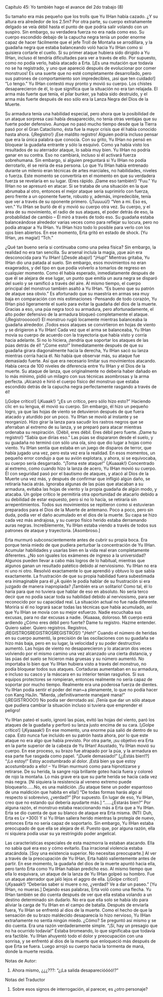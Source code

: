 

Capítulo 45: Yo también hago el avance del 2do trabajo (8)


Su tamaño era más pequeño que los trolls que Yu IlHan había cazado. ¿Y su altura era alrededor de los 2.5m? Por otra parte, su cuerpo extrañamente delgado se veía débil hasta el punto de que podría salir volando con un suspiro.
Sin embargo, su verdadera fuerza no era nada como eso.
Su cuerpo escondido debajo de la capucha negra tenía un poder enorme capaz de hacer fácilmente que el jefe Troll de Montaña se arrodillara, y la guadaña negra que estaba balanceando voló hacia Yu IlHan como si quisiera cortarle el cuello.
Si su primer ataque hubiera sido dirigido a Yu IlHan, incluso él tendría dificultades para ver a través de ello. Por supuesto, como no podía verlo, había atacado a Erta.
[¡Es una mutación que todavía no se ha registrado, y uno que apareció después de evolucionar por comer monstruos! Es una suerte que no esté completamente desarrollado, pero sus patrones de comportamiento son impredecibles, ¡así que ten cuidado!]
“Lo tengo.”
Yu IlHan contestó muy pronto y movió su cuerpo. Los chistes desaparecieron de él, lo que significa que la situación no era tan relajada.
El arma más fuerte que tenía, el pilar bunker, ya había sido destruido, y el arma más fuerte después de eso sólo era la Lanza Negra del Dios de la Muerte.
 
Su armadura tenía una habilidad especial, pero ahora que la posibilidad de un ataque sorpresa casi había desaparecido, no tenía otras ventajas que su fuerte poder defensivo. Aunque no pasó mucho tiempo desde que la Tierra pasó por el Gran Cataclismo, ésta fue la mayor crisis que él había conocido hasta ahora.
{¡Registro!}
¡Ese maldito registro! Alguien podría incluso pensar que era la única palabra que conocía. Con su grito, Yu IlHan no pensó en bloquear la guadaña entrante y sólo la esquivó.
Como ya había visto los resultados de su aterrador ataque, lo sabía muy bien. Yu IlHan no podría ganar en su contra. Eso no cambiará, incluso si él activará fuerza sobrehumana.
Sin embargo, si alguien preguntará si Yu IlHan no podía derrotarlo, él se reiría de esa persona. Lo que Yu IlHan había entrenado durante un milenio eran técnicas de artes marciales, no habilidades, niveles o fuerza.
Este momento se convertiría en el momento en que su verdadera fuerza se revelaría en su lugar.
{Eres rápido. ¡Dame eso también!} “Fuu.”
Yu IlHan no se apresuró en atacar. Si se trataba de una situación en la que abrumaba al otro, entonces el mejor ataque sería suprimirlo con fuerza, pero frente a un oponente fuerte, robusto y, además, impredecible, tenía que ver a través de su oponente primero.
{¡Tuuuuú!}
“Ven a mi. Eso es, ven.”
Yu IlHan se burló de él y movió su cuerpo otra vez. Su cuerpo, y el área de su movimiento, el radio de sus ataques, el poder detrás de eso, la probabilidad de cambio – Él miró a través de todo eso.
Su guadaña estaba balanceándose alrededor varias veces como para reflejar su locura, pero no podía atrapar a Yu IlHan. Yu IlHan hizo todo lo posible para verlo con los ojos bien abiertos.
En ese momento, Erta gritó en estado de shock. [Yu IlHan, ¡es magia!]
“Tch.”
 
¿Qué tan bueno sería si continuaba como una pelea física? Sin embargo, la realidad no era tan sencilla. Su arsenal incluía la magia, ¡que aún era desconocida para Yu IlHan!
[¡Desde abajo!] “¡Hup!”
Mientras gritaba, Yu IlHan dio una patada al suelo. Sin embargo, esos movimientos no eran exagerados, y del tipo en que podía volverlo a tomarlos de regreso en cualquier momento.
Como él había esperado, inmediatamente después de que él se alejara de ese lugar, un punto que emitía un aura negra se disparó del suelo y se ramificó a través del aire. Al mismo tiempo, el cuerpo principal del monstruo también asaltó a Yu IlHan.
“Es bueno que su patrón de ataque sea obvio.”
Es afortunado que su maestría en armas sea muy baja en comparación con mis estimaciones -Pensando de todo corazón, Yu IlHan pisó ligeramente el suelo para evitar la guadaña del dios de la muerte.
Gracias a eso, una púa negra tocó su armadura, pero afortunadamente, el alto poder defensivo de la armadura bloqueó completamente el ataque.
{¡Registroooooo!}
El monstruo rugió locamente mientras balanceaba la guadaña alrededor. ¡Todos esos ataques se convirtieron en hojas de viento y se dirigieron a Yu IlHan!
Cada vez que el arma se balanceaba, Yu IlHan movía su cuerpo de acuerdo con la trayectoria que había visto y corría hacia adelante. Si no lo hiciera, ¡tendría que soportar los ataques de las púas detrás de él!
“¡Come esto!”
Inmediatamente después de que su guadaña girara diagonalmente hacia la derecha, Yu IlHan sacó su lanza mientras corría hacia él. No había que observar más, su ataque fue demasiado fuerte. Así que era necesario limitar sus movimientos atacando.
Había cerca de 100 niveles de diferencia entre Yu IlHan y el Dios de la muerte. Su ataque de lanza, que originalmente no debería haber dañado en lo más mínimo, pidió un milagro con sus técnicas asombrosas y la arma perfecta.
¡Alcanzó e hirió el cuerpo físico del monstruo que estaba escondido detrás de la capucha negra perfectamente rasgando a través de él!
 
[¡Golpe crítico!]
{¡Kuaak!}
“¿Es un crítico, pero sólo hizo esto?”
Haciendo clic en su lengua, él movió su cuerpo. Sin embargo, él hizo un pequeño logro, ya que las hojas de viento se detuvieron después de que fuera atacado y aturdido por un poco.
Yu IlHan se movió al instante y se reorganizó. Hizo girar la lanza para sacudir los rastros negros que se aferraban al extremo de su lanza, y se preparó para atacar mientras ordenaba su respiración.
{Débil, eres débil. Eres débil pero fuerte. ¡Dame tu registro!} “Sabía que dirías eso.”
Las púas se dispararon desde el suelo, y su guadaña no terminó con sólo una ola, sino que dio lugar a hojas como viento. Yu IlHan sentía que estaba en un juego de disparos de terror, que había jugado una vez, pero esta vez era la realidad.
En esos momentos, un pequeño error condujo a que su avión explotara, y ahora, si se equivocaba, su cuerpo sería desgarrado.
“¡Toma este ataque!”
{¡Kuaaak!}
Concentrado al extremo, como cuando hizo la lanza de acero, Yu IlHan movió su cuerpo. Él con seguridad pasó por el bautismo de ataques, y atacó al Dios de la Muerte una vez más, y después de confirmar que infligió algún daño, se retiraría hacia atrás.
Ignoraba algunas de las púas que atacaban a su armadura, evitaba las hojas de viento y la propia guadaña de algún modo, y atacaba.
Un golpe crítico le permitiría otra oportunidad de atacarlo debido a su debilidad de estar expuesto, pero si no lo hacía, se retiraría sin arrepentimientos. Todos sus movimientos se repitieron como si estuvieran preparados para el Dios de la Muerte de antemano.
Poco a poco, pero sin duda, podía ver el daño acumulado en el dios de la muerte. Su capa se hizo cada vez más andrajosa, y su cuerpo físico herido estaba derramando auras negras.
Increíblemente, Yu IlHan estaba viendo a través de todos sus patrones de ataque y trayectoria.
[Asombroso.]
 
Erta murmuró subconscientemente antes de cubrir su propia boca. Era porque tenía miedo de que pudiera perturbar la concentración de Yu IlHan.
Acumular habilidades y usarlas bien en la vida real eran completamente diferentes. ¿No son iguales los exámenes de ingreso a la universidad? Algunos pueden llevar a cabo más logros de lo habitual, mientras que algunos ganan un resultado patético debido al nerviosismo.
Yu IlHan no era ni uno ni otro. Resolvió exactamente lo que aprendió y obtuvo lo que sabía exactamente. La frustración de que su propia habilidad fuera subestimada era inimaginable para él ¿A quién le podía hablar de su frustración si era juzgado de manera inapropiada? ¡También era un solitario!
Como tal, él lo haría para que no tuviera que hablar de eso en absoluto. No sería terco decir que no podía sacar toda su habilidad debido al nerviosismo, para ser reconocido por su capacidad real.
La situación actual no fue nada diferente. Moriría si él no logrará sacar todas las técnicas que había acumulado, así que Yu IlHan se movía con su mejor esfuerzo.
Nadie escuchaba sus excusas, para no dar excusas a nadie.
{Kuaaaa, doloroso. Mi cuerpo está ardiendo ¿Cómo eres débil pero fuerte? Dame tu registro. Hazme entender. Quiero saber. Quiero registros. Registros,
¡REGISTROSREGISTROSREGISTROS!} “¡Heh!”
Cuando el número de heridas en su cuerpo aumentó, la precisión de las oscilaciones con su guadaña se hizo más baja, pero en su lugar, la velocidad y su poder destructivo aumentó. Las hojas de viento no desaparecieron y lo atacaron dos veces volviendo por el mismo camino una vez alcanzado una cierta distancia, y las púas del suelo se hicieron más gruesas y su número aumentó.
No importaba lo bien que Yu IlHan hubiera visto a través del monstruo, no podía bloquear todos sus ataques. Cortaduras aumentaban en su armadura, e incluso su casco y la máscara en su interior tenían rasguños. Si sus equipos protectores se rompieran, entonces realmente no sería capaz de soportar por mucho tiempo.
Realmente era una poderosa fuerza de dientes. Yu IlHan podía sentir el poder del man+a plenamente, lo que no podía hacer con Kang HaJin.
“Mierda, ¡definitivamente manejaré mana!”
{¡REGISTROOO!}
No podía ser derrotado así. ¡Tenía que dar un sólo ataque que pudiera cambiar la situación incluso si tuviera que emprender el peligro!
 
Yu IlHan pateó el suelo, ignoró las púas, evitó las hojas del viento, paró los ataques de la guadaña y perforó su lanza justo encima de su cara.
[¡Golpe crítico!]
{¡Kyaaaak!}
En ese momento, una enorme púa salió de dentro de su capa. Esto nunca fue incluido en su patrón hasta ahora, por lo que este ataque no era algo que había previsto.
Por otra parte, ¡su objetivo era Erta en la parte superior de la cabeza de Yu IlHan!
Asustado, Yu IlHan movió su cuerpo. En ese proceso, su brazo fue atrapado por la púa, y la armadura en esa parte fue rasgada como papel.
“¡Duele demasiado!” [¿¡Estás bien!?]
“¡Lo estoy!”
Estoy acostumbrado al dolor. ¡Está bien ya que estoy acostumbrado a ello! – Yu IlHan murmuró como para hipnotizarse y retirarse.
De su herida, la sangre roja brillante goteo hacia fuera y coloreó de rojo la montaña. Lo más grave era que su parte herida se hacía cada vez más negra.
[Ni siquiera la resistencia al veneno extremo puede bloquearlo……No, es una maldición. ¡Su ataque tiene un poder espantoso de una maldición que habita en ella!]
“De todas formas harás algo al respecto si sobrevivo, ¿verdad?”
[Por supuesto. En lugar de eso, Yu IlHan, creo que no estando quí debería ayudarte más.]
“……¿Estarás bien?”
Por alguna razón, el monstruo estaba reaccionando más a Erta que a Yu IlHan. Erta se dio cuenta de que su blanco de ataque era Erta misma.
(NTI: Duh, Erta es Lv +300)
Y si Yu IlHan saliera herido mientras la protegía de nuevo, entonces Erta no sería capaz de soportarlo.
Sin embargo, Yu IlHan estaba preocupado de que ella se alejara de él. Puesto que, por alguna razón, ella ni siquiera podía usar su ya restringido poder angelical.
 
Las características especiales de esta mazmorra la estaban atacando. Ella no sabía qué era eso y cómo evitarlo. Esa irracional violencia estaba atacándola.
[Soy una existencia superior. No necesitas preocuparte.]
Al ver a través de la preocupación de Yu IlHan, Erta habló valientemente antes de partir. En ese momento, la guadaña del dios de la muerte apuntó hacia ella, pero tanto Erta como Yu IlHan habían predicho eso.
Al mismo tiempo que ella lo esquivara, un ataque de la lanza de Yu IlHan golpeó su hombro. Fue un ataque aterrador que jaló lejos el aggro de ella.
[¡Golpe crítico!]
{¡Kyaaak!}
“Deberías saber si muere o no, ¿verdad? Ve a dar un paseo.” [Yu IlHan, no mueras.]
Dejando esas palabras, Erta voló como una flecha. Yu IlHan también se dio cuenta después de ver que ella estaba volando a un destino determinado sin dudarlo. No era que ella solo se había ido para aliviar la carga de Yu IlHan en el campo de batalla.
Después de enviarla fuera, Yu IlHan se enfrentó al dios de la muerte. Como el hecho de que la sensación de su brazo maldecido desaparecía lo hizo nervioso, Yu IlHan extrañamente no sentía ningún miedo.
¿Cómo? Se preguntó así mismo y se dio cuenta. Era una razón verdaderamente simple.
“¡Sí, hay un presagio que no ha ocurrido todavía!”
Estaba bromeando, lo que significaba que todavía era factible.
Yu IlHan ahuyentó todo el dolor y preocupación con una sonrisa, y se enfrentó al dios de la muerte que enloqueció más después de que Erta se fuera.
Luego arrojó su cuerpo hacia la tormenta de maná, donde la muerte residía.





Notas de Autor:
1. Ahora mismo, ¿¿¿???: “¿¡La salida desaparecióóóó!?”
 
Notas del Traductor
1. Sobre esos signos de interrogación, al parecer, es ¿otro personaje?















